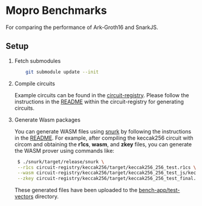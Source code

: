 # Mopro Benchmarks

For comparing the performance of Ark-Groth16 and SnarkJS.

## Setup

1. Fetch submodules

    ```sh
        git submodule update --init
    ```

2. Compile circuits

    Example circuits can be found in the [circuit-registry](./circuit-registry/).
    Please follow the instructions in the [README](./circuit-registry/README.md) within the circuit-registry for generating circuits.

3. Generate Wasm packages

   You can generate WASM files using [snurk](./snurk/) by following the instructions in the [README](./snurk/README.md).
   For example, after compiling the keccak256 circuit with circom and obtaining the **r1cs**, **wasm**, and **zkey** files, you can generate the WASM prover using commands like:
   ```sh
    $ ./snurk/target/release/snurk \
    --r1cs circuit-registry/keccak256/target/keccak256_256_test.r1cs \
    --wasm circuit-registry/keccak256/target/keccak256_256_test_js/keccak256_256_test.wasm \
    --zkey circuit-registry/keccak256/target/keccak256_256_test_final.zkey
    ```

    These generated files have been uploaded to the [bench-app/test-vectors](./bench-app/test-vectors/) directory.